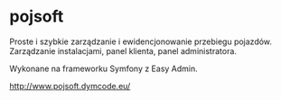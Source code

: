 # pojsoft

Proste i szybkie zarządzanie i ewidencjonowanie przebiegu pojazdów.
Zarządzanie instalacjami, panel klienta, panel administratora.

Wykonane na frameworku Symfony z Easy Admin.

http://www.pojsoft.dymcode.eu/
